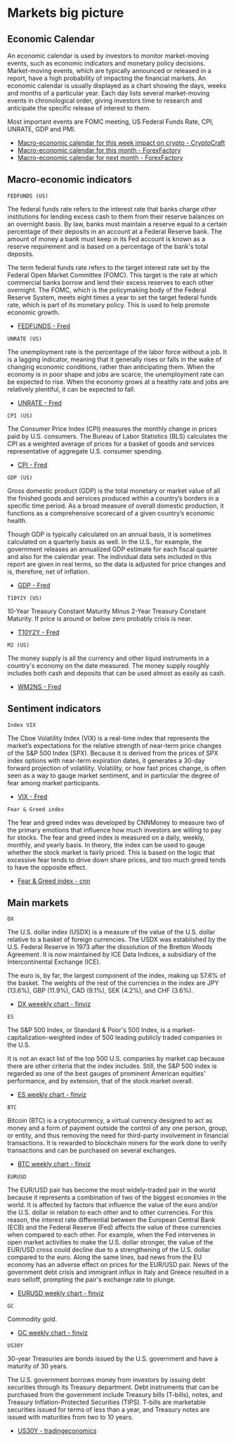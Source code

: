 # Markets big picture


## Economic Calendar

An economic calendar is used by investors to monitor market-moving events, such as economic indicators and monetary policy decisions. Market-moving events, which are typically announced or released in a report, have a high probability of impacting the financial markets. An economic calendar is usually displayed as a chart showing the days, weeks and months of a particular year. Each day lists several market-moving events in chronological order, giving investors time to research and anticipate the specific release of interest to them.

Most important events are FOMC meeting, US Federal Funds Rate, CPI, UNRATE, GDP and PMI.

* [Macro-economic calendar for this week impact on crypto - CryptoCraft](https://www.cryptocraft.com/calendar?week=this)
* [Macro-economic calendar for this month - ForexFactory](https://www.forexfactory.com/calendar?month=this)
* [Macro-economic calendar for next month - ForexFactory](https://www.forexfactory.com/calendar?month=next)

## Macro-economic indicators
```
FEDFUNDS (US)
```
The federal funds rate refers to the interest rate that banks charge other institutions for lending excess cash to them from their reserve balances on an overnight basis. By law, banks must maintain a reserve equal to a certain percentage of their deposits in an account at a Federal Reserve bank. The amount of money a bank must keep in its Fed account is known as a reserve requirement and is based on a percentage of the bank's total deposits.

The term federal funds rate refers to the target interest rate set by the Federal Open Market Committee (FOMC). This target is the rate at which commercial banks borrow and lend their excess reserves to each other overnight. The FOMC, which is the policymaking body of the Federal Reserve System, meets eight times a year to set the target federal funds rate, which is part of its monetary policy. This is used to help promote economic growth.

* [FEDFUNDS - Fred](https://fred.stlouisfed.org/series/DFF)

```
UNRATE (US)
```
The unemployment rate is the percentage of the labor force without a job. It is a lagging indicator, meaning that it generally rises or falls in the wake of changing economic conditions, rather than anticipating them. When the economy is in poor shape and jobs are scarce, the unemployment rate can be expected to rise. When the economy grows at a healthy rate and jobs are relatively plentiful, it can be expected to fall. 

* [UNRATE - Fred](https://fred.stlouisfed.org/series/UNRATE)

```
CPI (US)
```
The Consumer Price Index (CPI) measures the monthly change in prices paid by U.S. consumers. The Bureau of Labor Statistics (BLS) calculates the CPI as a weighted average of prices for a basket of goods and services representative of aggregate U.S. consumer spending. 

* [CPI - Fred](https://fred.stlouisfed.org/series/CPIAUCSL#0)

```
GDP (US)
```
Gross domestic product (GDP) is the total monetary or market value of all the finished goods and services produced within a country’s borders in a specific time period. As a broad measure of overall domestic production, it functions as a comprehensive scorecard of a given country’s economic health.

Though GDP is typically calculated on an annual basis, it is sometimes calculated on a quarterly basis as well. In the U.S., for example, the government releases an annualized GDP estimate for each fiscal quarter and also for the calendar year. The individual data sets included in this report are given in real terms, so the data is adjusted for price changes and is, therefore, net of inflation.

* [GDP - Fred](https://fred.stlouisfed.org/series/GDP)

```
T10Y2Y (US)
```
10-Year Treasury Constant Maturity Minus 2-Year Treasury Constant Maturity. 
If price is around or below zero probably crisis is near.

* [T10Y2Y - Fred](https://fred.stlouisfed.org/series/T10Y2Y/)
```
M2 (US)
```

The money supply is all the currency and other liquid instruments in a country's economy on the date measured. The money supply roughly includes both cash and deposits that can be used almost as easily as cash. 

* [WM2NS - Fred](https://fred.stlouisfed.org/series/WM2NS)

## Sentiment indicators
```
Index VIX
```
The Cboe Volatility Index (VIX) is a real-time index that represents the market’s expectations for the relative strength of near-term price changes of the S&P 500 Index (SPX). Because it is derived from the prices of SPX index options with near-term expiration dates, it generates a 30-day forward projection of volatility. Volatility, or how fast prices change, is often seen as a way to gauge market sentiment, and in particular the degree of fear among market participants. 

* [VIX - Fred](https://fred.stlouisfed.org/series/VIXCLS)

```
Fear & Greed index
```
The fear and greed index was developed by CNNMoney to measure two of the primary emotions that influence how much investors are willing to pay for stocks. The fear and greed index is measured on a daily, weekly, monthly, and yearly basis. In theory, the index can be used to gauge whether the stock market is fairly priced. This is based on the logic that excessive fear tends to drive down share prices, and too much greed tends to have the opposite effect.

* [Fear & Greed index - cnn](https://edition.cnn.com/markets/fear-and-greed)

## Main markets
```
DX
```
The U.S. dollar index (USDX) is a measure of the value of the U.S. dollar relative to a basket of foreign currencies. The USDX was established by the U.S. Federal Reserve in 1973 after the dissolution of the Bretton Woods Agreement. It is now maintained by ICE Data Indices, a subsidiary of the Intercontinental Exchange (ICE).

The euro is, by far, the largest component of the index, making up 57.6% of the basket. The weights of the rest of the currencies in the index are JPY (13.6%), GBP (11.9%), CAD (9.1%), SEK (4.2%), and CHF (3.6%).

* [DX weeekly chart - finviz](https://finviz.com/futures_charts.ashx?t=DX&p=w1)

```
ES
```
The S&P 500 Index, or Standard & Poor's 500 Index, is a market-capitalization-weighted index of 500 leading publicly traded companies in the U.S. 

It is not an exact list of the top 500 U.S. companies by market cap because there are other criteria that the index includes. Still, the S&P 500 index is regarded as one of the best gauges of prominent American equities' performance, and by extension, that of the stock market overall.

* [ES weekly chart - finviz](https://finviz.com/futures_charts.ashx?t=ES&p=w1)

```
BTC
```
Bitcoin (BTC) is a cryptocurrency, a virtual currency designed to act as money and a form of payment outside the control of any one person, group, or entity, and thus removing the need for third-party involvement in financial transactions. It is rewarded to blockchain miners for the work done to verify transactions and can be purchased on several exchanges. 

* [BTC weekly chart - finviz](https://finviz.com/crypto_charts.ashx?t=BTCUSD&tf=w1)

```
EURUSD
```
The EUR/USD pair has become the most widely-traded pair in the world because it represents a combination of two of the biggest economies in the world. It is affected by factors that influence the value of the euro and/or the U.S. dollar in relation to each other and to other currencies. For this reason, the interest rate differential between the European Central Bank (ECB) and the Federal Reserve (Fed) affects the value of these currencies when compared to each other. For example, when the Fed intervenes in open market activities to make the U.S. dollar stronger, the value of the EUR/USD cross could decline due to a strengthening of the U.S. dollar compared to the euro. Along the same lines, bad news from the EU economy has an adverse effect on prices for the EUR/USD pair. News of the government debt crisis and immigrant influx in Italy and Greece resulted in a euro selloff, prompting the pair's exchange rate to plunge.

* [EURUSD weekly chart - finviz](https://finviz.com/forex_charts.ashx?t=EURUSD&tf=w1)

```
GC
```
Commodity gold.

* [GC weekly chart - finviz](https://finviz.com/futures_charts.ashx?t=GC&p=w1)

```
US30Y
```
30-year Treasuries are bonds issued by the U.S. government and have a maturity of 30 years.

The U.S. government borrows money from investors by issuing debt securities through its Treasury department. Debt instruments that can be purchased from the government include Treasury bills (T-bills), notes, and Treasury Inflation-Protected Securities (TIPS). T-bills are marketable securities issued for terms of less than a year, and Treasury notes are issued with maturities from two to 10 years. 

* [US30Y - tradingeconomics](https://tradingeconomics.com/usgg30y:ind)

